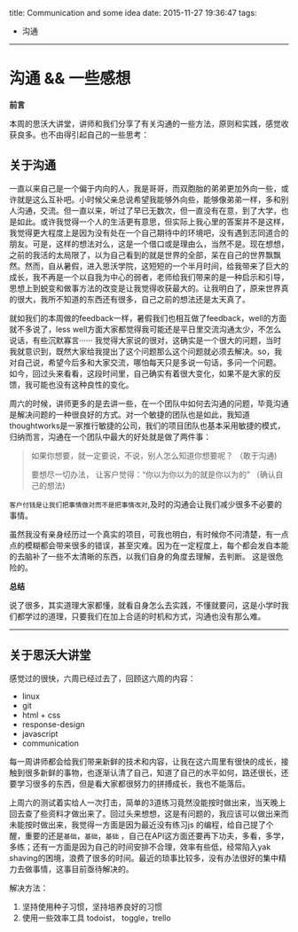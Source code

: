 title: Communication and some idea
date: 2015-11-27 19:36:47
tags:
- 沟通
---

# 沟通 && 一些感想


**前言**

本周的思沃大讲堂，讲师和我们分享了有关沟通的一些方法，原则和实践，感觉收获良多。也不由得引起自己的一些思考：

## 关于沟通

一直以来自己是一个偏于内向的人，我是哥哥，而双胞胎的弟弟更加外向一些，或许就是这么互补吧。小时候父亲总说希望我能够外向些，能够像弟弟一样，多和别人沟通，交流。但一直以来，听过了早已无数次，但一直没有在意，到了大学，也是如此。或许我觉得一个人的生活更有意思，但实际上我心里的答案并不是这样，我觉得更大程度上是因为没有处在一个自己期待中的环境吧，没有遇到志同道合的朋友。可是，这样的想法对么，这是一个借口或是理由么，当然不是。现在想想，之前的我活的太局限了，以为自己看到的就是世界的全部，呆在自己的世界飘飘然。然而，自从暑假，进入思沃学院，这短短的一个半月时间，给我带来了巨大的成长，我不再是一个以自我为中心的弱者，老师给我们带来的是一种启示和引导，思想上到蜕变和做事方法的改变是让我觉得收获最大的。让我明白了，原来世界真的很大，我所不知道的东西还有很多，自己之前的想法还是太天真了。

就如我们的本周做的feedback一样，暑假我们也相互做了feedback，well的方面就不多说了，less well方面大家都觉得我可能还是平日里交流沟通太少，不怎么说话，有些沉默寡言······
我觉得大家说的很对，这确实是一个很大的问题，当时我就意识到，既然大家给我提出了这个问题那么这个问题就必须去解决。so，我对自己说，希望今后多和大家交流，哪怕每天只是多说一句话，多问一个问题。 如今，回过头来看看，这段时间里，自己确实有着很大变化，如果不是大家的反馈，我可能也没有这种良性的变化。

周六的时候，讲师更多的是去讲一些，在一个团队中如何去沟通的问题，毕竟沟通是解决问题的一种很良好的方式。对一个敏捷的团队也是如此，我知道thoughtworks是一家推行敏捷的公司，我们的项目团队也基本采用敏捷的模式，归纳而言，沟通在一个团队中最大的好处就是做了两件事：
> 如果你想要，就一定要说，不说，别人怎么知道你想要呢？ （敢于沟通)
>
> 要想尽一切办法， 让客户觉得：“你以为你以为的就是你以为的” （确认自己的想法)

`客户付钱是让我们把事情做对而不是把事情改对`,及时的沟通会让我们减少很多不必要的事情。

虽然我没有亲身经历过一个真实的项目，可我也明白，有时候你不问清楚，有一点点的模糊都会带来很多的错误，甚至灾难。因为在一定程度上，每个都会发自本能的去脑补了一些不太清晰的东西，以我们自身的角度去理解，去判断。 这是很危险的。

**总结**

说了很多，其实道理大家都懂，就看自身怎么去实践，不懂就要问，这是小学时我们都学过的道理，只要我们在加上合适的时机和方式，沟通也没有那么难。



----------------


## 关于思沃大讲堂

感觉过的很快，六周已经过去了，回顾这六周的内容：

- linux
- git
- html + css
- response-design
- javascript
- communication


每一周讲师都会给我们带来新鲜的技术和内容，让我在这六周里有很快的成长，接触到很多新鲜的事物，也逐渐认清了自己，知道了自己的水平如何，路还很长，还要学习很多的东西，但是看大家都很努力的拼搏成长，我也不能落后。

上周六的测试着实给人一次打击，简单的3道练习竟然没能按时做出来，当天晚上回去查了些资料才做出来了。回过头来想想，这是有问题的，我应该可以做出来而未能按时做出来，我觉得一方面是因为最近没有练习js 的编程，给自己提了个醒，重要的还是`基础`，`基础`，`基础` ，自己在API这方面还要再下功夫，多看，多学，多练；还有一方面是因为自己的时间安排不合理，效率有些低，经常陷入yak shaving的困境，浪费了很多的时间。最近的琐事比较多，没有办法很好的集中精力去做事情，这事目前亟待解决的。

解决方法：

1. 坚持使用种子习惯，坚持培养良好的习惯
2. 使用一些效率工具 todoist， toggle，trello
